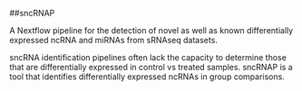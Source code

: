 ##sncRNAP

A Nextflow  pipeline for the detection of novel as well as known differentially expressed ncRNA and miRNAs from sRNAseq datasets.

sncRNA identification pipelines often lack the capacity to determine those that are differentially expressed in control vs treated samples. sncRNAP is a tool that identifies differentially expressed ncRNAs in group comparisons.



